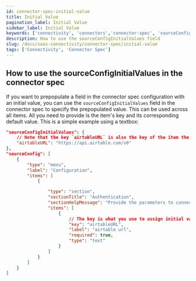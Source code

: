 ```yaml
---
id: connector-spec-initial-value
title: Initial Value
pagination_label: Initial Value
sidebar_label: Initial Value
keywords: ['connectivity', 'connectors','connector-spec', 'sourceConfigInitialValues']
description: How to use the sourceConfigInitialValues field
slug: /docs/saas-connectivity/connector-spec/initial-value
tags: ['Connectivity', 'Connector Spec']
---
```


## How to use the sourceConfigInitialValues in the connector spec

If you want to prepopulate a field in the connector spec configuration with an initial value, you can use the `sourceConfigInitialValues` field in the connector spec to specify the prepopulated value. This can be used across all items. All you need to provide is the item's key and its corresponding default value. This is a simple example using a textbox:

```json
"sourceConfigInitialValues": {
    // Note that the key `airtableURL` is also the key of the item the initial value is provided for
    "airtableURL": "https://api.airtable.com/v0"
},
"sourceConfig": [
    {
        "type": "menu",
        "label": "Configuration",
        "items": [
            {

                "type": "section",
                "sectionTitle": "Authentication",
                "sectionHelpMessage": "Provide the parameters to connect with the airtable worksheet.",
                "items": [
                    {
                        // The key is what you use to assign initial values to the spec
                        "key": "airtableURL",
                        "label": "airtable url",
                        "required": true,
                        "type": "text"
                    }
                ]
            }
        ]
    }
]
```